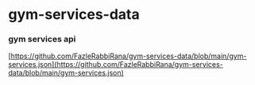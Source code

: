 # gym-services-data

### gym services api
[https://github.com/FazleRabbiRana/gym-services-data/blob/main/gym-services.json](https://github.com/FazleRabbiRana/gym-services-data/blob/main/gym-services.json)